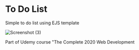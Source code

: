# To Do List

Simple to do list using EJS template

![Screenshot (3)](https://user-images.githubusercontent.com/60859812/85915929-9f479200-b800-11ea-8c67-a27f99607946.png)

Part of Udemy course "The Complete 2020 Web Development 